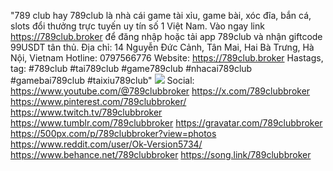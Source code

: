 "789 club hay 789club là nhà cái game tài xỉu, game bài, xóc đĩa, bắn cá, slots đổi thưởng trực tuyến uy tín số 1 Việt Nam. Vào ngay link https://789club.broker để đăng nhập hoặc tải app 789club và nhận giftcode 99USDT tân thủ.
Địa chỉ: 14 Nguyễn Đức Cảnh, Tân Mai, Hai Bà Trưng, Hà Nội, Vietnam
Hotline: 0797566776
Website: https://789club.broker
Hastags, tag: #789club #tai789club #game789club #nhacai789club #gamebai789club #taixiu789club"
![](https://g0v.hackmd.io/_uploads/By2Gt1NP1g.jpg)
Social:
https://www.youtube.com/@789clubbroker
https://x.com/789clubbroker
https://www.pinterest.com/789clubbroker/
https://www.twitch.tv/789clubbroker
https://www.tumblr.com/789clubbroker
https://gravatar.com/789clubbroker
https://500px.com/p/789clubbroker?view=photos
https://www.reddit.com/user/Ok-Version5734/
https://www.behance.net/789clubbroker
https://song.link/789clubbroker